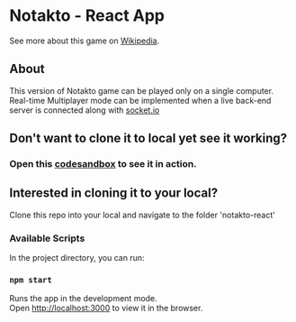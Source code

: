 # Notakto - React App

See more about this game on [Wikipedia](https://en.wikipedia.org/wiki/Notakto).

## About
This version of Notakto game can be played only on a single computer. Real-time Multiplayer mode can be implemented when a live back-end server is connected along with [socket.io](https://socket.io/)

## Don't want to clone it to local yet see it working? 
### Open this [codesandbox](https://codesandbox.io/s/github/GokulManoharan/notakto-react) to see it in action.

## Interested in cloning it to your local?
Clone this repo into your local and navigate to the folder 'notakto-react'

### Available Scripts

In the project directory, you can run:

### `npm start`

Runs the app in the development mode.\
Open [http://localhost:3000](http://localhost:3000) to view it in the browser.
